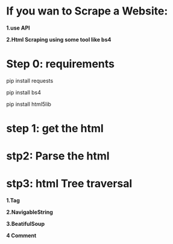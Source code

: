 # If you wan to Scrape a Website:

**1.use API**

**2.Html Scraping using some tool like bs4**

# Step 0: requirements

pip install requests

pip install bs4

pip install html5lib

# step 1: get the html

# stp2: Parse the html


# stp3: html Tree traversal
**1.Tag**

**2.NavigableString**

**3.BeatifulSoup**

**4 Comment**
